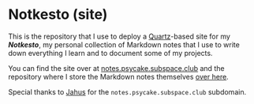 # Notkesto (site)

This is the repository that I use to deploy a [Quartz](https://github.com/jackyzha0/quartz)-based site for my _**Notkesto**_, my personal collection of Markdown notes that I use to write down everything I learn and to document some of my projects.

You can find the site over at [notes.psycake.subspace.club](https://notes.psycake.subspace.club) and the repository where I store the Markdown notes themselves [over here](https://github.com/psycake/notkesto).

Special thanks to [Jahus](https://jahus.net/) for the `notes.psycake.subspace.club` subdomain.
